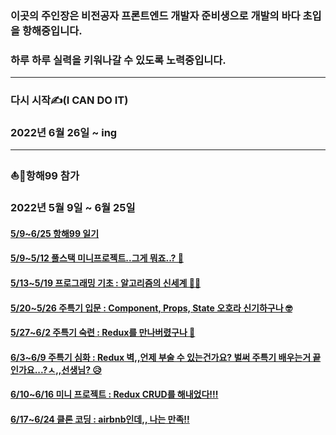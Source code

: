 
  
  
### 이곳의 주인장은 비전공자 프론트엔드 개발자 준비생으로 개발의 바다 초입을 항해중입니다.
  
  
### 하루 하루 실력을 키워나갈 수 있도록 노력중입니다. 
---
### 다시 시작✍️(I CAN DO IT)
### 2022년 6월 26일 ~ ing
   
   
   
---
### :boat::ocean:항해99 참가
### 2022년 5월 9일 ~ 6월 25일
    
#### [5/9~6/25 항해99 일기](https://github.com/saehwa95/hh99_daily)
#### [5/9~5/12 풀스택 미니프로젝트..그게 뭐죠..? 🤔](https://github.com/saehwa95/spartaㅍ)
#### [5/13~5/19 프로그래밍 기초 : 알고리즘의 신세계 😵‍💫](https://github.com/saehwa95/algorithm)
#### [5/20~5/26 주특기 입문 : Component, Props, State 오호라 신기하구나 🤓](https://github.com/saehwa95/ReactStudy/tree/main/week1)
#### [5/27~6/2 주특기 숙련 : Redux를 만나버렸구나 🥺](https://github.com/saehwa95/ReactStudy/tree/main/week2)
#### [6/3~6/9 주특기 심화 : Redux 벽,,언제 부술 수 있는건가요? 벌써 주특기 배우는거 끝인가요...?ㅅ,,선생님? 😥](https://github.com/saehwa95/ReduxPrac)
#### [6/10~6/16 미니 프로젝트 : Redux CRUD를 해내었다!!!](https://github.com/hh991week5travel/week_travel)
#### [6/17~6/24 클론 코딩 : airbnb인데,, 나는 만족!!](https://github.com/hh99-airbnb-clone)



        

